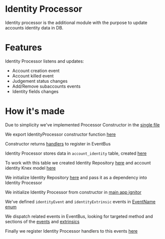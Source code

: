 # Identity Processor

Identity processor is the additional module with the purpose to update accounts identity data in DB.

# Features

Identity Processor listens and updates:

- Account creation event
- Account killed event
- Judgement status changes
- Add/Remove subaccounts events
- Identity fields changes

# How it's made

Due to simplicity we've implemented Processor Constructor in the [single file](./index.ts)

We export IdentityProcessor constructor function [here](./index.ts#L17)

Constructor returns [handlers](./index.ts#L225) to register in EventBus

Identity Processor stores data in `account_identity` table, created [here](/db/000001_init.sql#L103)

To work with this table we created Identity Repository [here](/main/src/apps/common/infra/postgresql/identity.repository.ts) and account identity Knex model [here](/main/src/apps/common/infra/postgresql/models/identity.model.ts)

We initialize Identity Repository [here](/main/src/apps/main/index.ts#L55) and pass it as a dependency into Identity Processor

We initialize Identity Processor from constructor in [main app ignitor](/main/src/apps/main/index.ts#L78)

We've defined `identityEvent` and `identityExtrinsic` events in [EventName enum](/main/src/modules/event-bus/event-bus.ts#L19)

We dispatch related events in EventBus, looking for targeted method and sections of the [events](/main/src/modules/streamer/block-processor.ts#L140) and [extrinsics](/main/src/modules/streamer/block-processor.ts#L102)

Finally we register Identity Processor handlers to this events [here](/main/src/apps/main/index.ts#L82)
